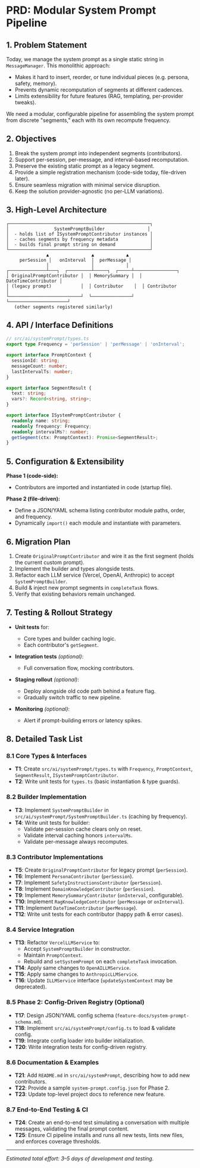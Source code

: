 # PRD: Modular System Prompt Pipeline

## 1. Problem Statement
Today, we manage the system prompt as a single static string in `MessageManager`. This monolithic approach:

- Makes it hard to insert, reorder, or tune individual pieces (e.g. persona, safety, memory).  
- Prevents dynamic recomputation of segments at different cadences.  
- Limits extensibility for future features (RAG, templating, per-provider tweaks).

We need a modular, configurable pipeline for assembling the system prompt from discrete "segments," each with its own recompute frequency.

## 2. Objectives

1. Break the system prompt into independent segments (contributors).
2. Support per-session, per-message, and interval-based recomputation.
3. Preserve the existing static prompt as a legacy segment.
4. Provide a simple registration mechanism (code-side today, file-driven later).
5. Ensure seamless migration with minimal service disruption.
6. Keep the solution provider-agnostic (no per-LLM variations).

## 3. High-Level Architecture

```text
┌─────────────────────────────────────────────────────┐
│                 SystemPromptBuilder                │
│  - holds list of ISystemPromptContributor instances │
│  - caches segments by frequency metadata            │
│  - builds final prompt string on demand             │
└─────────────────────────────────────────────────────┘
               ▲                ▲            ▲
     perSession │   onInterval  │  perMessage │
               │                │            │
┌──────────────┴───┐  ┌─────────┴─────┐  ┌─────┴────────────────┐
│ OriginalPromptContributor │  │ MemorySummary │  │ DateTimeContributor │
│ (legacy prompt)           │  │ Contributor    │  │ Contributor         │
└───────────────────────────┘  └───────────────┘  └──────────────────────┘
   (other segments registered similarly)               
```

## 4. API / Interface Definitions

```ts
// src/ai/systemPrompt/types.ts
export type Frequency = 'perSession' | 'perMessage' | 'onInterval';

export interface PromptContext {
  sessionId: string;
  messageCount: number;
  lastIntervalTs: number;
}

export interface SegmentResult {
  text: string;
  vars?: Record<string, string>;
}

export interface ISystemPromptContributor {
  readonly name: string;
  readonly frequency: Frequency;
  readonly intervalMs?: number;
  getSegment(ctx: PromptContext): Promise<SegmentResult>;
}
```

## 5. Configuration & Extensibility

**Phase 1 (code-side):**  
- Contributors are imported and instantiated in code (startup file).  

**Phase 2 (file-driven):**  
- Define a JSON/YAML schema listing contributor module paths, order, and frequency.  
- Dynamically `import()` each module and instantiate with parameters.  

## 6. Migration Plan

1. Create `OriginalPromptContributor` and wire it as the first segment (holds the current custom prompt).  
2. Implement the builder and types alongside tests.  
3. Refactor each LLM service (Vercel, OpenAI, Anthropic) to accept `SystemPromptBuilder`.  
4. Build & inject new prompt segments in `completeTask` flows.  
5. Verify that existing behaviors remain unchanged.

## 7. Testing & Rollout Strategy

- **Unit tests** for:  
  - Core types and builder caching logic.  
  - Each contributor's `getSegment`.  

- **Integration tests** _(optional)_:  
  - Full conversation flow, mocking contributors.  

- **Staging rollout** _(optional)_:  
  - Deploy alongside old code path behind a feature flag.  
  - Gradually switch traffic to new pipeline.  

- **Monitoring** _(optional)_:  
  - Alert if prompt-building errors or latency spikes.

## 8. Detailed Task List

### 8.1 Core Types & Interfaces

- **T1**: Create `src/ai/systemPrompt/types.ts` with `Frequency`, `PromptContext`, `SegmentResult`, `ISystemPromptContributor`.
- **T2**: Write unit tests for `types.ts` (basic instantiation & type guards).

### 8.2 Builder Implementation

- **T3**: Implement `SystemPromptBuilder` in `src/ai/systemPrompt/SystemPromptBuilder.ts` (caching by frequency).
- **T4**: Write unit tests for builder:  
  - Validate per-session cache clears only on reset.  
  - Validate interval caching honors `intervalMs`.  
  - Validate per-message always recomputes.

### 8.3 Contributor Implementations

- **T5**: Create `OriginalPromptContributor` for legacy prompt (`perSession`).
- **T6**: Implement `PersonaContributor` (`perSession`).
- **T7**: Implement `SafetyInstructionsContributor` (`perSession`).
- **T8**: Implement `DomainKnowledgeContributor` (`perSession`).
- **T9**: Implement `MemorySummaryContributor` (`onInterval`, configurable).  
- **T10**: Implement `RagKnowledgeContributor` (`perMessage` or `onInterval`).
- **T11**: Implement `DateTimeContributor` (`perMessage`).
- **T12**: Write unit tests for each contributor (happy path & error cases).

### 8.4 Service Integration

- **T13**: Refactor `VercelLLMService` to:  
  - Accept `SystemPromptBuilder` in constructor.  
  - Maintain `PromptContext`.  
  - Rebuild and `setSystemPrompt` on each `completeTask` invocation.
- **T14**: Apply same changes to `OpenAILLMService`.
- **T15**: Apply same changes to `AnthropicLLMService`.
- **T16**: Update `ILLMService` interface (`updateSystemContext` may be deprecated).

### 8.5 Phase 2: Config-Driven Registry (Optional)

- **T17**: Design JSON/YAML config schema (`feature-docs/system-prompt-schema.md`).
- **T18**: Implement `src/ai/systemPrompt/config.ts` to load & validate config.  
- **T19**: Integrate config loader into builder initialization.
- **T20**: Write integration tests for config-driven registry.

### 8.6 Documentation & Examples

- **T21**: Add `README.md` in `src/ai/systemPrompt`, describing how to add new contributors.  
- **T22**: Provide a sample `system-prompt.config.json` for Phase 2.
- **T23**: Update top-level project docs to reference new feature.

### 8.7 End-to-End Testing & CI

- **T24**: Create an end-to-end test simulating a conversation with multiple messages, validating the final prompt content.
- **T25**: Ensure CI pipeline installs and runs all new tests, lints new files, and enforces coverage thresholds.

---

*Estimated total effort: 3–5 days of development and testing.* 